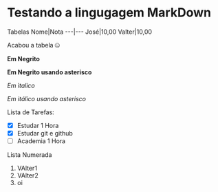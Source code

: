 # Testando a lingugagem MarkDown

Tabelas 
Nome|Nota
---|---
José|10,00
Valter|10,00

Acabou a tabela :zipper_mouth_face:

__Em Negrito__

**Em Negrito usando asterisco**

_Em ìtalico_

*Em itálico usando asterisco*

Lista de Tarefas:
- [x] Estudar 1 Hora
- [x] Estudar git e github
- [ ] Academia 1 Hora

Lista Numerada
1. VAlter1
1. VAlter2
1. oi